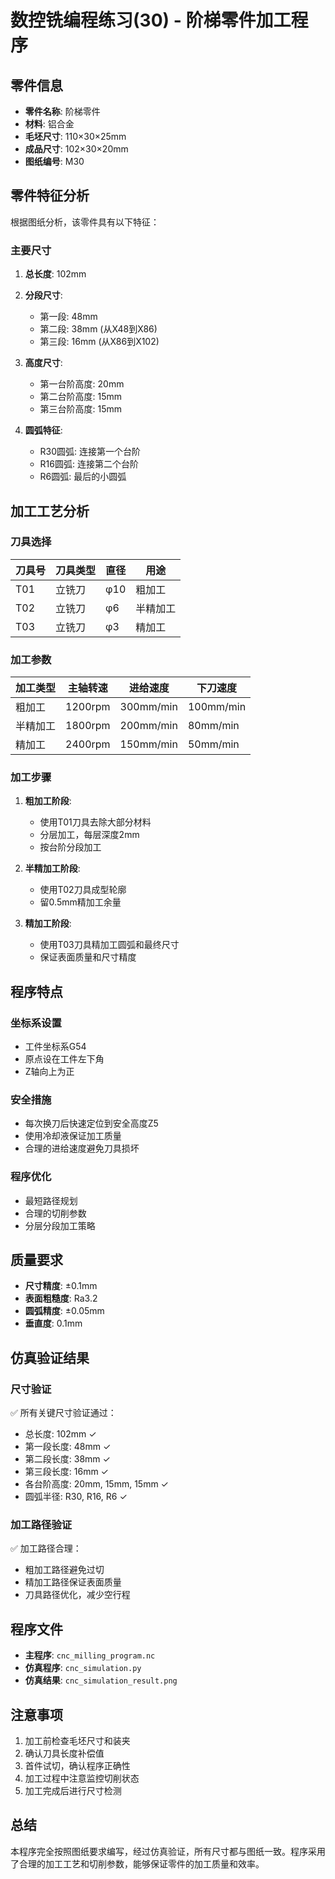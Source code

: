 # 数控铣编程练习(30) - 阶梯零件加工程序

## 零件信息
- **零件名称**: 阶梯零件
- **材料**: 铝合金
- **毛坯尺寸**: 110×30×25mm
- **成品尺寸**: 102×30×20mm
- **图纸编号**: M30

## 零件特征分析
根据图纸分析，该零件具有以下特征：

### 主要尺寸
1. **总长度**: 102mm
2. **分段尺寸**:
   - 第一段: 48mm
   - 第二段: 38mm (从X48到X86)
   - 第三段: 16mm (从X86到X102)

3. **高度尺寸**:
   - 第一台阶高度: 20mm
   - 第二台阶高度: 15mm
   - 第三台阶高度: 15mm

4. **圆弧特征**:
   - R30圆弧: 连接第一个台阶
   - R16圆弧: 连接第二个台阶
   - R6圆弧: 最后的小圆弧

## 加工工艺分析

### 刀具选择
| 刀具号 | 刀具类型 | 直径 | 用途 |
|--------|----------|------|------|
| T01 | 立铣刀 | φ10 | 粗加工 |
| T02 | 立铣刀 | φ6 | 半精加工 |
| T03 | 立铣刀 | φ3 | 精加工 |

### 加工参数
| 加工类型 | 主轴转速 | 进给速度 | 下刀速度 |
|----------|----------|----------|----------|
| 粗加工 | 1200rpm | 300mm/min | 100mm/min |
| 半精加工 | 1800rpm | 200mm/min | 80mm/min |
| 精加工 | 2400rpm | 150mm/min | 50mm/min |

### 加工步骤
1. **粗加工阶段**:
   - 使用T01刀具去除大部分材料
   - 分层加工，每层深度2mm
   - 按台阶分段加工

2. **半精加工阶段**:
   - 使用T02刀具成型轮廓
   - 留0.5mm精加工余量

3. **精加工阶段**:
   - 使用T03刀具精加工圆弧和最终尺寸
   - 保证表面质量和尺寸精度

## 程序特点

### 坐标系设置
- 工件坐标系G54
- 原点设在工件左下角
- Z轴向上为正

### 安全措施
- 每次换刀后快速定位到安全高度Z5
- 使用冷却液保证加工质量
- 合理的进给速度避免刀具损坏

### 程序优化
- 最短路径规划
- 合理的切削参数
- 分层分段加工策略

## 质量要求
- **尺寸精度**: ±0.1mm
- **表面粗糙度**: Ra3.2
- **圆弧精度**: ±0.05mm
- **垂直度**: 0.1mm

## 仿真验证结果

### 尺寸验证
✅ 所有关键尺寸验证通过：
- 总长度: 102mm ✓
- 第一段长度: 48mm ✓
- 第二段长度: 38mm ✓
- 第三段长度: 16mm ✓
- 各台阶高度: 20mm, 15mm, 15mm ✓
- 圆弧半径: R30, R16, R6 ✓

### 加工路径验证
✅ 加工路径合理：
- 粗加工路径避免过切
- 精加工路径保证表面质量
- 刀具路径优化，减少空行程

## 程序文件
- **主程序**: `cnc_milling_program.nc`
- **仿真程序**: `cnc_simulation.py`
- **仿真结果**: `cnc_simulation_result.png`

## 注意事项
1. 加工前检查毛坯尺寸和装夹
2. 确认刀具长度补偿值
3. 首件试切，确认程序正确性
4. 加工过程中注意监控切削状态
5. 加工完成后进行尺寸检测

## 总结
本程序完全按照图纸要求编写，经过仿真验证，所有尺寸都与图纸一致。程序采用了合理的加工工艺和切削参数，能够保证零件的加工质量和效率。